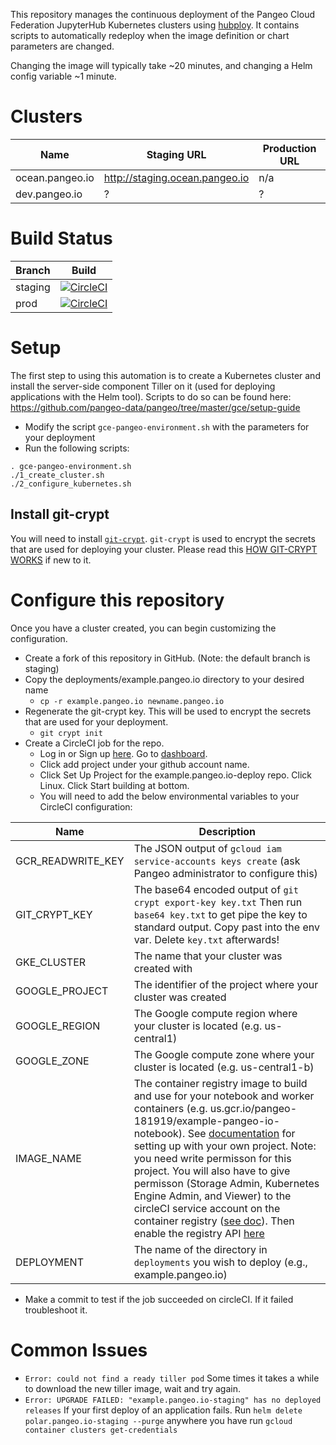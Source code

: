 This repository manages the continuous deployment of the Pangeo Cloud Federation
JupyterHub Kubernetes clusters using [hubploy](https://github.com/yuvipanda/hubploy).
It contains scripts to automatically redeploy when the image definition or
chart parameters are changed.

Changing the image will typically take ~20 minutes, and changing a Helm config variable ~1 minute.

# Clusters

Name | Staging URL | Production URL
-|-|-
ocean.pangeo.io | http://staging.ocean.pangeo.io | n/a
dev.pangeo.io | ? | ?

# Build Status

Branch | Build
-|-
staging | [![CircleCI](https://circleci.com/gh/pangeo-data/pangeo-cloud-federation/tree/staging.svg?style=svg)](https://circleci.com/gh/pangeo-data/pangeo-cloud-federation/tree/staging)
prod | [![CircleCI](https://circleci.com/gh/pangeo-data/pangeo-cloud-federation/tree/prod.svg?style=svg)](https://circleci.com/gh/pangeo-data/pangeo-cloud-federation/tree/prod)

# Setup

The first step to using this automation is to create a Kubernetes cluster and
install the server-side component Tiller on it (used for deploying applications
with the Helm tool). Scripts to do so can be found here:
https://github.com/pangeo-data/pangeo/tree/master/gce/setup-guide

* Modify the script `gce-pangeo-environment.sh` with the parameters for your deployment
* Run the following scripts:
```
. gce-pangeo-environment.sh
./1_create_cluster.sh
./2_configure_kubernetes.sh
```

## Install git-crypt

You will need to install
[`git-crypt`](https://www.agwa.name/projects/git-crypt/). `git-crypt` is used
to encrypt the secrets that are used for deploying your cluster. Please read this [HOW GIT-CRYPT WORKS](https://www.agwa.name/projects/git-crypt/) if new to it. 

# Configure this repository

Once you have a cluster created, you can begin customizing the configuration.

* Create a fork of this repository in GitHub. (Note: the default branch is staging)
* Copy the deployments/example.pangeo.io directory to your desired name
  * `cp -r example.pangeo.io newname.pangeo.io`
* Regenerate the git-crypt key. This will be used to encrypt the secrets
that are used for your deployment.
  * `git crypt init`
* Create a CircleCI job for the repo. 
  * Log in or Sign up [here](https://circleci.com). Go to [dashboard](https://circleci.com/dashboard). 
  * Click add project under your github account name. 
  * Click Set Up Project for the example.pangeo.io-deploy repo. Click Linux. Click Start building at bottom. 
  * You will need to add the below environmental variables to your CircleCI configuration:

| Name | Description |
| ---- | ----------- |
| GCR_READWRITE_KEY | The JSON output of `gcloud iam service-accounts keys create` (ask Pangeo administrator to configure this) |
| GIT_CRYPT_KEY | The base64 encoded output of `git crypt export-key key.txt` Then run `base64 key.txt` to get pipe the key to standard output. Copy past into the env var. Delete `key.txt` afterwards!|
| GKE_CLUSTER | The name that your cluster was created with |
| GOOGLE_PROJECT | The identifier of the project where your cluster was created |
| GOOGLE_REGION | The Google compute region where your cluster is located (e.g. us-central1) |
| GOOGLE_ZONE | The Google compute zone where your cluster is located (e.g. us-central1-b) |
| IMAGE_NAME | The container registry image to build and use for your notebook and worker containers (e.g. us.gcr.io/pangeo-181919/example-pangeo-io-notebook). See [documentation](https://cloud.google.com/container-registry/) for setting up with your own project. Note: you need write permisson for this project. You will also have to give permisson (Storage Admin, Kubernetes Engine Admin, and Viewer) to the circleCI service account on the container registry ([see doc](https://cloud.google.com/container-registry/docs/access-control)). Then enable the registry API [here](https://console.cloud.google.com/flows/enableapi?apiid=containerregistry.googleapis.com&redirect=https://cloud.google.com/container-registry/docs/quickstart&_ga=2.12214260.-1113544925.1533776076)|
| DEPLOYMENT | The name of the directory in `deployments` you wish to deploy (e.g., example.pangeo.io) |

* Make a commit to test if the job succeeded on circleCI. If it failed troubleshoot it. 

# Common Issues

* `Error: could not find a ready tiller pod` Some times it takes a while to download the new tiller image, wait and try again.
* `Error: UPGRADE FAILED: "example.pangeo.io-staging" has no deployed releases` If your first deploy of an application fails. Run `helm delete polar.pangeo.io-staging --purge` anywhere you have run `gcloud container clusters get-credentials`

